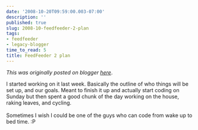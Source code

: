 ```yaml
---
date: '2008-10-20T09:59:00.003-07:00'
description: ''
published: true
slug: 2008-10-feedfeeder-2-plan
tags:
- feedfeeder
- legacy-blogger
time_to_read: 5
title: FeedFeeder 2 plan
---
```


*This was originally posted on blogger [here](https://pydanny.blogspot.com/2008/10/feedfeeder-2-plan.html)*.

I started working on it last week.  Basically the outline of who things will be set up, and our goals.  Meant to finish it up and actually start coding on Sunday but then spent a good chunk of the day working on the house, raking leaves, and cycling. <br /><br />Sometimes I wish I could be one of the guys who can code from wake up to bed time.  :P